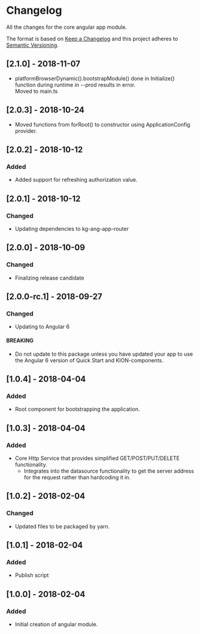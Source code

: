 # Changelog
All the changes for the core angular app module.

The format is based on [Keep a Changelog](http://keepachangelog.com/en/1.0.0/)
and this project adheres to [Semantic Versioning](http://semver.org/spec/v2.0.0.html).

## [2.1.0] - 2018-11-07
- platformBrowserDynamic().bootstrapModule() done in Initialize() function during runtime in --prod results in error.  
  Moved to main.ts

## [2.0.3] - 2018-10-24
- Moved functions from forRoot() to constructor using ApplicationConfig provider.

## [2.0.2] - 2018-10-12
### Added
- Added support for refreshing authorization value.

## [2.0.1] - 2018-10-12
### Changed
- Updating dependencies to kg-ang-app-router

## [2.0.0] - 2018-10-09
### Changed
- Finalizing release candidate

## [2.0.0-rc.1] - 2018-09-27
### Changed
- Updating to Angular 6
#### BREAKING
- Do not update to this package unless you have updated your app to use the Angular 6 version of Quick Start and KION-components.

## [1.0.4] - 2018-04-04
### Added
- Root component for bootstrapping the application.

## [1.0.3] - 2018-04-04
### Added
- Core Http Service that provides simplified GET/POST/PUT/DELETE functionality.
    - Integrates into the datasource functionality to get the server address for the request rather than hardcoding it in.

## [1.0.2] - 2018-02-04
### Changed
- Updated files to be packaged by yarn.

## [1.0.1] - 2018-02-04
### Added
- Publish script

## [1.0.0] - 2018-02-04
### Added
- Initial creation of angular module.
